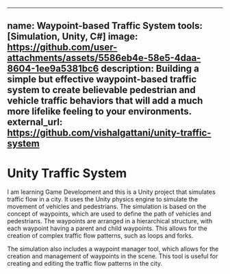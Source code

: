 
---
name: Waypoint-based Traffic System
tools: [Simulation, Unity, C#]
image: https://github.com/user-attachments/assets/5586eb4e-58e5-4daa-8604-1ee9a5381bc6
description: Building a simple but effective waypoint-based traffic system to create believable pedestrian and vehicle traffic behaviors that will add a much more lifelike feeling to your environments.
external_url: https://github.com/vishalgattani/unity-traffic-system
---

# Unity Traffic System

I am learning Game Development and this is a Unity project that simulates traffic flow in a city. It uses the Unity physics engine to simulate the movement of vehicles and pedestrians. The simulation is based on the concept of waypoints, which are used to define the path of vehicles and pedestrians. The waypoints are arranged in a hierarchical structure, with each waypoint having a parent and child waypoints. This allows for the creation of complex traffic flow patterns, such as loops and forks.

The simulation also includes a waypoint manager tool, which allows for the creation and management of waypoints in the scene. This tool is useful for creating and editing the traffic flow patterns in the city.